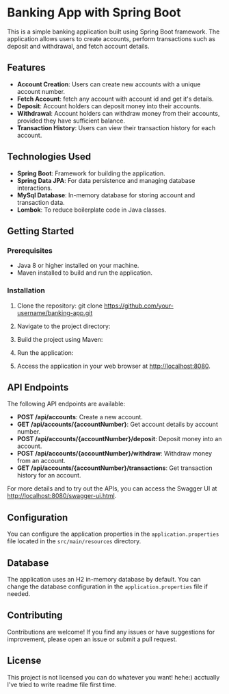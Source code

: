 # Banking App with Spring Boot

This is a simple banking application built using Spring Boot framework. The application allows users to create accounts, perform transactions such as deposit and withdrawal, and fetch account details.

## Features

- **Account Creation**: Users can create new accounts with a unique account number.
- **Fetch Account**: fetch any account with account id and get it's details.
- **Deposit**: Account holders can deposit money into their accounts.
- **Withdrawal**: Account holders can withdraw money from their accounts, provided they have sufficient balance.
- **Transaction History**: Users can view their transaction history for each account.

## Technologies Used

- **Spring Boot**: Framework for building the application.
- **Spring Data JPA**: For data persistence and managing database interactions.
- **MySql Database**: In-memory database for storing account and transaction data.
- **Lombok**: To reduce boilerplate code in Java classes.

## Getting Started

### Prerequisites

- Java 8 or higher installed on your machine.
- Maven installed to build and run the application.

### Installation

1. Clone the repository: git clone https://github.com/your-username/banking-app.git

2. Navigate to the project directory:
   
3. Build the project using Maven:
   
4. Run the application:

   
5. Access the application in your web browser at [http://localhost:8080](http://localhost:8080).

## API Endpoints

The following API endpoints are available:

- **POST /api/accounts**: Create a new account.
- **GET /api/accounts/{accountNumber}**: Get account details by account number.
- **POST /api/accounts/{accountNumber}/deposit**: Deposit money into an account.
- **POST /api/accounts/{accountNumber}/withdraw**: Withdraw money from an account.
- **GET /api/accounts/{accountNumber}/transactions**: Get transaction history for an account.

For more details and to try out the APIs, you can access the Swagger UI at [http://localhost:8080/swagger-ui.html](http://localhost:8080/swagger-ui.html).

## Configuration

You can configure the application properties in the `application.properties` file located in the `src/main/resources` directory.

## Database

The application uses an H2 in-memory database by default. You can change the database configuration in the `application.properties` file if needed.

## Contributing

Contributions are welcome! If you find any issues or have suggestions for improvement, please open an issue or submit a pull request.

## License

This project is not licensed you can do whatever you want! hehe:) acctually I've tried to write readme file first time.






